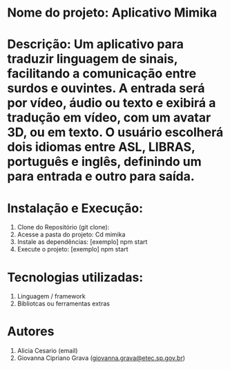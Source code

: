 # Nome do projeto: Aplicativo Mimika
# Descrição: Um aplicativo para traduzir linguagem de sinais, facilitando a comunicação entre surdos e ouvintes. A entrada será por vídeo, áudio ou texto e exibirá a tradução em vídeo, com um avatar 3D, ou em texto. O usuário escolherá dois idiomas entre ASL, LIBRAS, português e inglês, definindo um para entrada e outro para saída.
# Instalação e Execução:
  1. Clone do Repositório (git clone):
  2. Acesse a pasta do projeto: Cd mimika
  3. Instale as dependências: [exemplo] npm start
  4. Execute o projeto: [exemplo] npm start
# Tecnologias utilizadas:
  1. Linguagem / framework
  2. Bibliotcas ou ferramentas extras
# Autores
  1. Alicia Cesario (email)
  2. Giovanna Cipriano Grava (giovanna.grava@etec.sp.gov.br)
